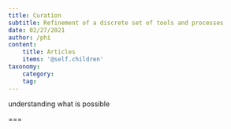 ```yaml
---
title: Curation
subtitle: Refinement of a discrete set of tools and processes
date: 02/27/2021
author: /phi
content:
    title: Articles
    items: '@self.children'
taxonomy:
    category: 
    tag: 
---
```


understanding what is possible

===


